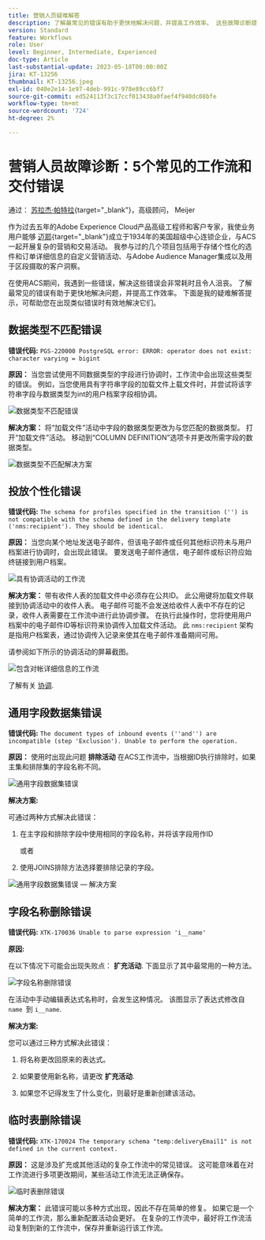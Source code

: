 ```yaml
---
title: 营销人员疑难解答
description: 了解最常见的错误有助于更快地解决问题，并提高工作效率。 这些故障诊断提示可帮助您有效解决出现的类似错误。
version: Standard
feature: Workflows
role: User
level: Beginner, Intermediate, Experienced
doc-type: Article
last-substantial-update: 2023-05-18T00:00:00Z
jira: KT-13256
thumbnail: KT-13256.jpeg
exl-id: 040e2e14-1e97-4deb-991c-978e89cc6bf7
source-git-commit: ed524113f3c17ccf013438a0faef4f940dc08bfe
workflow-type: tm+mt
source-wordcount: '724'
ht-degree: 2%

---
```


# 营销人员故障诊断：5个常见的工作流和交付错误

通过： [苏拉杰·帕特拉](https://www.linkedin.com/in/suraj-p-51612053/){target="_blank"}，高级顾问， Meijer

作为过去五年的Adobe Experience Cloud产品高级工程师和客户专家，我使业务用户能够 [迈耶](https://www.meijer.com/){target="_blank"}成立于1934年的美国超级中心连锁企业，与ACS一起开展复杂的营销和交易活动。 我参与过的几个项目包括用于存储个性化的选件和订单详细信息的自定义营销活动、与Adobe Audience Manager集成以及用于区段摄取的客户洞察。


在使用ACS期间，我遇到一些错误，解决这些错误会非常耗时且令人沮丧。 了解最常见的错误有助于更快地解决问题，并提高工作效率。 下面是我的疑难解答提示，可帮助您在出现类似错误时有效地解决它们。

## 数据类型不匹配错误

**错误代码:**
`PGS-220000 PostgreSQL error: ERROR: operator does not exist: character varying = bigint`

**原因：**
当您尝试使用不同数据类型的字段进行协调时，工作流中会出现这些类型的错误。 例如，当您使用具有字符串字段的加载文件上载文件时，并尝试将该字符串字段与数据类型为int的用户档案字段相协调。

![数据类型不匹配错误](/help/assets/kt-13256/data-type-mismatch.png)

**解决方案：**
将“加载文件”活动中字段的数据类型更改为与您匹配的数据类型。 打开“加载文件”活动。 移动到“COLUMN DEFINITION”选项卡并更改所需字段的数据类型。


![数据类型不匹配解决方案](/help/assets/kt-13256/data-type-mismatch-solution.png)

## 投放个性化错误

**错误代码:**
`The schema for profiles specified in the transition ('') is not compatible with the schema defined in the delivery template ('nms:recipient'). They should be identical.`

**原因：**
当您向某个地址发送电子邮件，但该电子邮件或任何其他标识符未与用户档案进行协调时，会出现此错误。 要发送电子邮件通信，电子邮件或标识符应始终链接到用户档案。

![具有协调活动的工作流](/help/assets/kt-13256/del-persn-error-wf.png)

**解决方案：**
带有收件人表的加载文件中必须存在公共ID。 此公用键将加载文件联接到协调活动中的收件人表。 电子邮件可能不会发送给收件人表中不存在的记录，收件人表需要在工作流中进行此协调步骤。 在执行此操作时，您将使用用户档案中的电子邮件ID等标识符来协调传入加载文件活动。 此 `nms:recipient` 架构是指用户档案表，通过协调传入记录来使其在电子邮件准备期间可用。

请参阅如下所示的协调活动的屏幕截图。

![包含对帐详细信息的工作流](/help/assets/kt-13256/del-persn-error-wf-solution.png)

了解有关 [协调](https://experienceleague.adobe.com/docs/campaign-standard/using/managing-processes-and-data/data-management-activities/reconciliation.html?lang=en).

## 通用字段数据集错误

**错误代码:**
`The document types of inbound events (''and'') are incompatible (step 'Exclusion'). Unable to perform the operation. `

**原因：**
使用时出现此问题 **排除活动** 在ACS工作流中，当根据ID执行排除时，如果主集和排除集的字段名称不同。


![通用字段数据集错误](/help/assets/kt-13256/dataset-error.png)

**解决方案:**

可通过两种方式解决此错误：

1. 在主字段和排除字段中使用相同的字段名称，并将该字段用作ID

   或者

2. 使用JOINS排除方法选择要排除记录的字段。

![通用字段数据集错误 — 解决方案 ](/help/assets/kt-13256/dataset-error-solution.png)

## 字段名称删除错误

**错误代码:**
`XTK-170036 Unable to parse expression 'i__name'`

**原因:**

在以下情况下可能会出现失败点： **扩充活动**. 下面显示了其中最常用的一种方法。

![字段名称删除错误](/help/assets/kt-13256/field-name-dropped-error.png)

在活动中手动编辑表达式名称时，会发生这种情况。 该图显示了表达式修改自 `name `到 `i__name`.

**解决方案:**

您可以通过三种方式解决此错误：

1. 将名称更改回原来的表达式。

2. 如果要使用新名称，请更改 **扩充活动**.

3. 如果您不记得发生了什么变化，则最好是重新创建该活动。

## 临时表删除错误 

**错误代码:**
`XTK-170024 The temporary schema "temp:deliveryEmail1" is not defined in the current context.`

**原因：**
这是涉及扩充或其他活动的复杂工作流中的常见错误。 这可能意味着在对工作流进行多项更改期间，某些活动工作流无法正确保存。

![临时表删除错误 ](/help/assets/kt-13256/temp-table-dropped-error.png)

**解决方案：**
此错误可能以多种方式出现，因此不存在简单的修复。 如果它是一个简单的工作流，那么重新配置活动会更好。 在复杂的工作流中，最好将工作流活动复制到新的工作流中，保存并重新运行该工作流。

